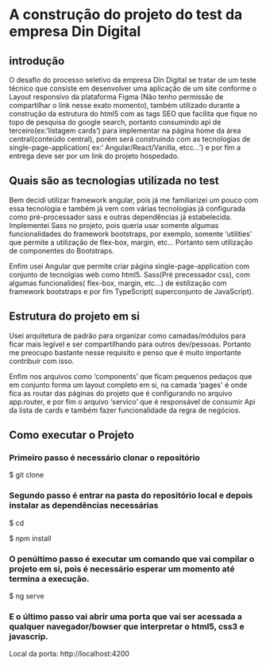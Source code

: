 <h1>A construção do projeto do test da empresa Din Digital</h1> 

<h2>introdução</h2>
<p>
O desafio do processo seletivo da empresa Din Digital se tratar de um teste técnico que consiste em desenvolver uma aplicação de um site conforme o Layout  responsivo da plataforma Figma (Não tenho permissão de compartilhar o link nesse exato momento), também utilizado durante a construção da estrutura do html5 com as tags SEO que facilita que fique no topo de pesquisa do google search, portanto consumindo api de terceiro(ex:’listagem cards’) para implementar na página home da área central(conteúdo central), porém será  construindo com as tecnologias de single-page-application( ex:‘ Angular/React/Vanilla, etcc...’) e por fim a entrega deve ser por um link do projeto hospedado. 
</p>

<h2>Quais são as tecnologias utilizada no test</h2>

<p>Bem decidi utilizar framework angular, pois já me familiarizei um pouco com essa tecnologia e também já vem com várias tecnologias já configurada como pré-processador sass e outras dependências já estabelecida. Implementei  Sass no projeto, pois queria usar somente algumas funcionalidades do framework bootstraps, por exemplo, somente ‘utilities’ que permite a utilização de flex-box, margin, etc... Portanto sem utilização de componentes do Bootstraps.</p>       

<p>Enfim usei Angular que permite criar página single-page-application com conjunto de  tecnolgias web como html5. Sass(Pré precessador css), com algumas funcionalides( flex-box, margin, etc...) de estilização com framework bootstraps  e por fim TypeScript( superconjunto de JavaScript).</p>

<h2>Estrutura do projeto em si</h2>

<p>Usei arquitetura de padrão para organizar como camadas/módulos para ficar mais legível e ser compartilhando para outros dev/pessoas. Portanto me preocupo bastante nesse requisito e penso que é muito importante contribuir com isso.</p>

<p>Enfim nos arquivos como ‘components’ que ficam pequenos pedaços que em conjunto forma um layout completo em si, na camada ‘pages' é onde fica as routar das páginas do projeto que é configurando no arquivo app.router, e por fim o arquivo ‘servico’ que é responsável de consumir Api da lista de cards e também fazer funcionalidade da regra de negócios.</p>

<h2>Como executar o Projeto </h2>

<h3>Primeiro passo é necessário clonar o repositório</h3>

$ git clone <url> 

<h3>Segundo passo é entrar na pasta do repositório local e depois instalar as dependências necessárias</h3>

$ cd <project>  

$ npm install 

<h3>O penúltimo passo é executar um comando que vai compilar o projeto em si, pois é necessário esperar um momento até termina a execução.</h3>

$ ng serve 

<h3>E o último passo vai abrir uma porta que vai ser acessada a qualquer navegador/bowser que interpretar o html5, css3 e javascrip.</h3>

Local da porta: http://localhost:4200 
